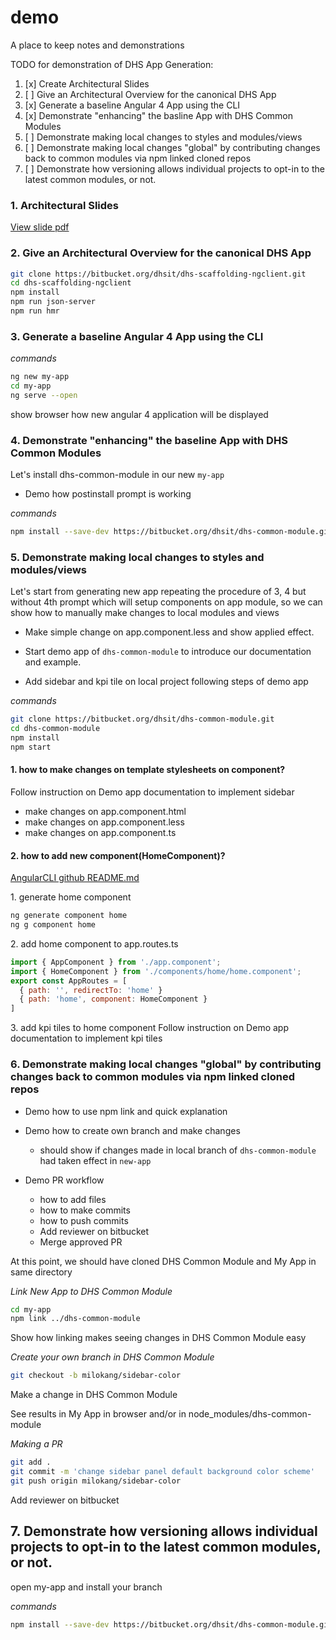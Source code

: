 # demo
A place to keep notes and demonstrations

TODO for demonstration of DHS App Generation:
1. [x] Create Architectural Slides
2. [ ] Give an Architectural Overview for the canonical DHS App
3. [x] Generate a baseline Angular 4 App using the CLI
4. [x] Demonstrate "enhancing" the basline App with DHS Common Modules
5. [ ] Demonstrate making local changes to styles and modules/views
6. [ ] Demonstrate making local changes "global" by contributing changes back to common modules via npm linked cloned repos
7. [ ] Demonstrate how versioning allows individual projects to opt-in to the latest common modules, or not.


### 1\. Architectural Slides
[View slide pdf](https://github.com/arielpartners/demo/blob/master/dhs-demo-slide.pdf)

### 2\. Give an Architectural Overview for the canonical DHS App

```bash
git clone https://bitbucket.org/dhsit/dhs-scaffolding-ngclient.git
cd dhs-scaffolding-ngclient
npm install
npm run json-server
npm run hmr
```

### 3\. Generate a baseline Angular 4 App using the CLI

*commands*
```bash
ng new my-app
cd my-app
ng serve --open
```
show browser how new angular 4 application will be displayed


### 4\. Demonstrate "enhancing" the baseline App with DHS Common Modules

Let's install dhs-common-module in our new `my-app`

* Demo how postinstall prompt is working

*commands*
```bash
npm install --save-dev https://bitbucket.org/dhsit/dhs-common-module.git
```

### 5\. Demonstrate making local changes to styles and modules/views

Let's start from generating new app repeating the procedure of 3, 4 but without 4th prompt which will setup components on app module, so we can show how to manually make changes to local modules and views

* Make simple change on app.component.less and show applied effect.

* Start demo app of `dhs-common-module` to introduce our documentation and example.

* Add sidebar and kpi tile on local project following steps of demo app

*commands*
```bash
git clone https://bitbucket.org/dhsit/dhs-common-module.git
cd dhs-common-module
npm install
npm start
```

#### 1\. how to make changes on template stylesheets on component?
Follow instruction on Demo app documentation to implement sidebar

- make changes on app.component.html
- make changes on app.component.less
- make changes on app.component.ts


#### 2\. how to add new component(HomeComponent)?
[AngularCLI github README.md](https://github.com/angular/angular-cli)

  1\. generate home component
``` bash
ng generate component home
ng g component home
```

  2\. add home component to app.routes.ts
```javascript
import { AppComponent } from './app.component';
import { HomeComponent } from './components/home/home.component';
export const AppRoutes = [
  { path: '', redirectTo: 'home' }
  { path: 'home', component: HomeComponent }
]
```

  3\. add kpi tiles to home component
Follow instruction on Demo app documentation to implement kpi tiles


### 6\. Demonstrate making local changes "global" by contributing changes back to common modules via npm linked cloned repos

* Demo how to use npm link and quick explanation
* Demo how to create own branch and make changes
   * should show if changes made in local branch of `dhs-common-module` had taken effect in `new-app`

* Demo PR workflow
   * how to add files
   * how to make commits
   * how to push commits
   * Add reviewer on bitbucket 
   * Merge approved PR


At this point, we should have cloned DHS Common Module and My App in same directory

*Link New App to DHS Common Module*
```bash
cd my-app
npm link ../dhs-common-module
```

Show how linking makes seeing changes in DHS Common Module easy

*Create your own branch in DHS Common Module*
```bash
git checkout -b milokang/sidebar-color
```
Make a change in DHS Common Module

See results in My App in browser and/or in node_modules/dhs-common-module

*Making a PR*
```bash
git add .
git commit -m 'change sidebar panel default background color scheme'
git push origin milokang/sidebar-color
```

Add reviewer on bitbucket

## 7\. Demonstrate how versioning allows individual projects to opt-in to the latest common modules, or not.

open my-app and install your branch

*commands*
```bash
npm install --save-dev https://bitbucket.org/dhsit/dhs-common-module.git#milokang/sidebar-style
```
